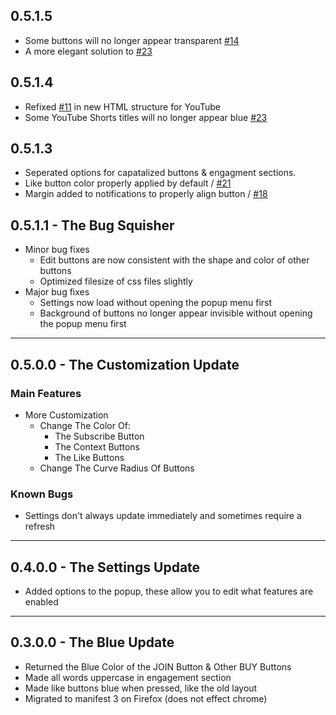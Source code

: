 ## 0.5.1.5
* Some buttons will no longer appear transparent [#14](https://github.com/DamienDavisNeff/RedSubscribeButton/issues/14)
* A more elegant solution to [#23](https://github.com/DamienDavisNeff/RedSubscribeButton/issues/23)

## 0.5.1.4
* Refixed [#11](https://github.com/DamienDavisNeff/RedSubscribeButton/issues/11) in new HTML structure for YouTube
* Some YouTube Shorts titles will no longer appear blue [#23](https://github.com/DamienDavisNeff/RedSubscribeButton/issues/23)

## 0.5.1.3
* Seperated options for capatalized buttons & engagment sections. 
* Like button color properly applied by default / [#21](https://github.com/DamienDavisNeff/RedSubscribeButton/issues/21)
* Margin added to notifications to properly align button / [#18](https://github.com/DamienDavisNeff/RedSubscribeButton/issues/18)

## 0.5.1.1 - The Bug Squisher
* Minor bug fixes
    * Edit buttons are now consistent with the shape and color of other buttons
    * Optimized filesize of css files slightly
* Major bug fixes
    * Settings now load without opening the popup menu first
    * Background of buttons no longer appear invisible without opening the popup menu first

***
## 0.5.0.0 - The Customization Update

### Main Features
* More Customization
    * Change The Color Of:
        * The Subscribe Button
        * The Context Buttons
        * The Like Buttons
    * Change The Curve Radius Of Buttons

### Known Bugs
* Settings don't always update immediately and sometimes require a refresh

***
## 0.4.0.0 - The Settings Update
* Added options to the popup, these allow you to edit what features are enabled

***
## 0.3.0.0 - The Blue Update
* Returned the Blue Color of the JOIN Button & Other BUY Buttons
* Made all words uppercase in engagement section
* Made like buttons blue when pressed, like the old layout
* Migrated to manifest 3 on Firefox (does not effect chrome)
